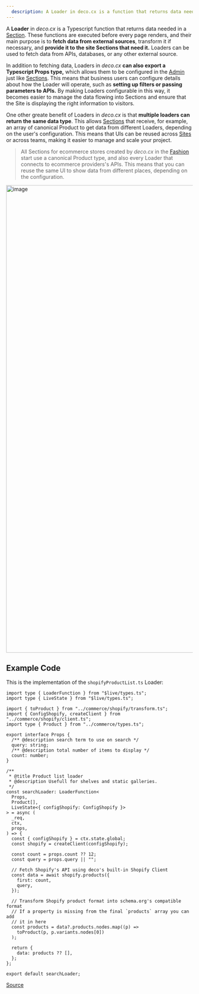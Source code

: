 ```yaml
---
  description: A Loader in deco.cx is a function that returns data needed for a Site.
---
```


A **Loader** in _deco.cx_ is a Typescript function that returns data needed in a [Section](https://deco.cx/docs/en/concepts/section). These functions are executed before every page renders, and their main purpose is to **fetch data from external sources**, transform it if necessary, and **provide it to the site Sections that need it.** Loaders can be used to fetch data from APIs, databases, or any other external source.

In addition to fetching data, Loaders in _deco.cx_ **can also export a Typescript Props  type,** which allows them to be configured in the [Admin](https://deco.cx/admin) just like [Sections](https://deco.cx/docs/en/concepts/section). This means that business users can configure details about how the Loader will operate, such as **setting up filters or passing parameters to APIs.** By making Loaders configurable in this way, it becomes easier to manage the data flowing into Sections and ensure that the Site is displaying the right information to visitors.

One other greate benefit of Loaders in _deco.cx_ is that **multiple loaders can return the same data type**. This allows [Sections](https://deco.cx/docs/en/concepts/section) that receive, for example, an array of canonical Product to get data from different Loaders, depending on the user's configuration. This means that UIs can be reused across [Sites](https://deco.cx/docs/en/concepts/site) or across teams, making it easier to manage and scale your project.

> All Sections for ecommerce stores created by _deco.cx_ in the [Fashion](https://github.com/deco-sites/fashion) start use a canonical Product type, and also every Loader that connects to ecommerce providers's APIs. This means that you can reuse the same UI to show data from different places, depending on the configuration.

<img width="1259" alt="image" src="https://user-images.githubusercontent.com/18706156/224897214-a45b2731-5799-4007-8084-a8a772ddf5d2.png"> 

## Example Code

This is the implementation of the `shopifyProductList.ts` Loader: 

```tsx
import type { LoaderFunction } from "$live/types.ts";
import type { LiveState } from "$live/types.ts";

import { toProduct } from "../commerce/shopify/transform.ts";
import { ConfigShopify, createClient } from "../commerce/shopify/client.ts";
import type { Product } from "../commerce/types.ts";

export interface Props {
  /** @description search term to use on search */
  query: string;
  /** @description total number of items to display */
  count: number;
}

/**
 * @title Product list loader
 * @description Usefull for shelves and static galleries.
 */
const searchLoader: LoaderFunction<
  Props,
  Product[],
  LiveState<{ configShopify: ConfigShopify }>
> = async (
  _req,
  ctx,
  props,
) => {
  const { configShopify } = ctx.state.global;
  const shopify = createClient(configShopify);

  const count = props.count ?? 12;
  const query = props.query || "";

  // Fetch Shopify's API using deco's built-in Shopify Client
  const data = await shopify.products({
    first: count,
    query,
  });

  // Transform Shopify product format into schema.org's compatible format
  // If a property is missing from the final `products` array you can add
  // it in here
  const products = data?.products.nodes.map((p) =>
    toProduct(p, p.variants.nodes[0])
  );

  return {
    data: products ?? [],
  };
};

export default searchLoader;
```
[Source](https://github.com/deco-sites/std/blob/bedf496b7a2a480c1a9dfae477fe34020daae821/functions/shopifyProductList.ts)



